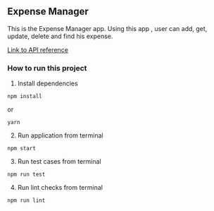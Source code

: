 ## Expense Manager

This is the Expense Manager app. Using this app , user can add, get, update, delete and find his expense.

[Link to API reference](https://gitlab-nht.stackroute.in/Laribok.Syiemlieh/expense_manager_app/-/blob/master/API.md)

### How to run this project

1. Install dependencies

```
npm install
```

or

```
yarn
```

2. Run application from terminal

```
npm start
```

3. Run test cases from terminal

```
npm run test
```

4. Run lint checks from terminal

```
npm run lint
```
